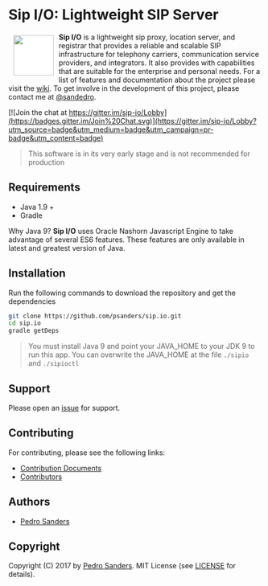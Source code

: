 # Sip I/O: Lightweight SIP Server

<a href="https://github.com/psanders/sip.io"><img src="https://00e9e64bacf2354659d5422cab1b73ef65e3f4e68b6aa21875-apidata.googleusercontent.com/download/storage/v1/b/sipio/o/logo.svg?qk=AD5uMEvPUR2h1ULiDMoHpwXjwcswLQwFAeLy_LAFDYgbVc3cXZVZ3vol4uJxSUVmuptftPeh-wGoIOPEDfer_Koqgg8_Ju1tIR-2GMBTurT2SaUqnI2PlLGkPNTeDFVGQT7zN6K4OzQucX2Pvo6EUTKpkscNEihdVK-_LiDxIBK57FYmLFP-TA57NmN3EwFHkUnMEf9_gNWg7G56KnAkwZumqDZJreesCEpk9UeLGgv--csx3zsRIfvqudJ2I5HU9tM6hCwKQ9Hn1QIQp4xYv5MelSLMNNzZtHkYiFesBSP88eDsqMbLsYpJblhoQOqns9dK--FDbowAdLsQhmf5-FULCGS5BHMlicYA9ba2x2x-6ig-UgbZR7bkWiz7aaYlL7PJe-419goJON2YlQ-MiELayWGtswfYF3YegcDHLG_iD2lXXsQGqj6o19V9kVBBYGw5CDGBVQKEn1xwX9C6rOnzWaFnDY1xCIpUOs_IxMhGg0GSq3hdMFmW92nEG0Np0XRyEu69lP7lJ9NLqHAHEQVe16hzZR-dUmW3KjA3WgXb-3CFQYPFaTE7PdlX1hVreP_vkQnBftNNZjsN24ZJSG62zQbaMzitrJqtGfY1nhtRhXI8q17I8kq7dUdw3bJMFJ2bNKpI_cDZlyVejDnTaEwOJk1iHLqyfVpQ67n4iavEjKgSxcYu1UY0n-oFRZ68nsjopQnmOA7eS3N7UggoKR43WyOuS60TnvRIpZ7kq8qSVyWmaLHfARZnvq9hlJEVbzddt8rcrSui" align="left" hspace="10" vspace="5" width="80" style="background-color: #fff"></a>

**Sip I/O** is a lightweight sip proxy, location server, and registrar that provides a reliable and scalable SIP infrastructure for telephony carriers, communication service providers, and integrators. It also provides with capabilities that are suitable for the enterprise and personal needs. For a list of features and documentation about the project please visit the [wiki](https://github.com/psanders/sip.io/wiki/Home). To get involve in the development of this project, please contact me at [@sandedro](https://twitter.com/sandedro).

[![Join the chat at https://gitter.im/sip-io/Lobby](https://badges.gitter.im/Join%20Chat.svg)](https://gitter.im/sip-io/Lobby?utm_source=badge&utm_medium=badge&utm_campaign=pr-badge&utm_content=badge)

> This software is in its very early stage and is not recommended for production

## Requirements

* Java 1.9 +
* Gradle

Why Java 9? **Sip I/O** uses Oracle Nashorn Javascript Engine to take advantage of several ES6 features. These features are only available in latest and greatest version of Java.

## Installation

Run the following commands to download the repository and get the dependencies

```bash
git clone https://github.com/psanders/sip.io.git
cd sip.io
gradle getDeps
```

> You must install Java 9 and point your JAVA_HOME to your JDK 9 to run this app. You can overwrite the JAVA_HOME at the 
> file `./sipio` and `./sipioctl`

## Support

Please open an [issue](https://github.com/psanders/sip.io/issues) for support.

## Contributing

For contributing, please see the following links:

 - [Contribution Documents](https://github.com/psanders/sip.io/blob/master/CONTRIBUTING.md)
 - [Contributors](https://github.com/psanders/sip.io/graphs/contributors)

## Authors
 - [Pedro Sanders](https://github.com/psanders)

## Copyright
Copyright (C) 2017 by [Pedro Sanders](https://github.com/psanders). MIT License (see [LICENSE](https://github.com/psanders/sip.io/blob/master/LICENSE) for details).
